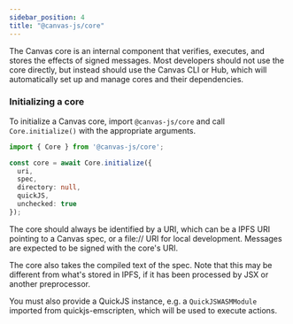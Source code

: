 ```yaml
---
sidebar_position: 4
title: "@canvas-js/core"
---
```


The Canvas core is an internal component that verifies, executes, and
stores the effects of signed messages. Most developers should not use
the core directly, but instead should use the Canvas CLI or  Hub,
which will automatically set up and manage cores and their dependencies.

### Initializing a core

To initialize a Canvas core, import `@canvas-js/core` and call
`Core.initialize()` with the appropriate arguments.

```typescript
import { Core } from '@canvas-js/core';

const core = await Core.initialize({
  uri,
  spec,
  directory: null,
  quickJS,
  unchecked: true
});
```

The core should always be identified by a URI, which can be a IPFS URI
pointing to a Canvas spec, or a file:// URI for local
development. Messages are expected to be signed with the core's URI.

The core also takes the compiled text of the spec. Note that this may be
different from what's stored in IPFS, if it has been processed by JSX
or another preprocessor.

You must also provide a QuickJS instance, e.g. a `QuickJSWASMModule`
imported from quickjs-emscripten, which will be used to execute
actions.